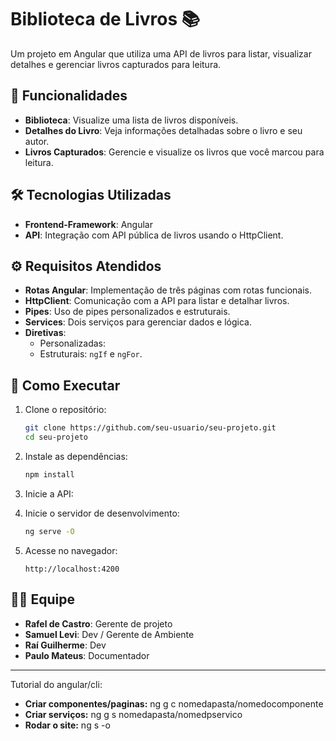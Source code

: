 # Biblioteca de Livros 📚  
Um projeto em Angular que utiliza uma API de livros para listar, visualizar detalhes e gerenciar livros capturados para leitura.

## 🎯 Funcionalidades  
- **Biblioteca**: Visualize uma lista de livros disponíveis.  
- **Detalhes do Livro**: Veja informações detalhadas sobre o livro e seu autor.  
- **Livros Capturados**: Gerencie e visualize os livros que você marcou para leitura.

## 🛠️ Tecnologias Utilizadas  
- **Frontend-Framework**: Angular  
- **API**: Integração com API pública de livros usando o HttpClient.  

## ⚙️ Requisitos Atendidos  
- **Rotas Angular**: Implementação de três páginas com rotas funcionais.  
- **HttpClient**: Comunicação com a API para listar e detalhar livros.  
- **Pipes**: Uso de pipes personalizados e estruturais.  
- **Services**: Dois serviços para gerenciar dados e lógica.  
- **Diretivas**:  
  - Personalizadas:   
  - Estruturais: `ngIf` e `ngFor`.

## 🚀 Como Executar  
1. Clone o repositório:  
   ```bash
   git clone https://github.com/seu-usuario/seu-projeto.git
   cd seu-projeto
   ```  
2. Instale as dependências:  
   ```bash
   npm install
   ```
3. Inicie a API:
   
4. Inicie o servidor de desenvolvimento:  
   ```bash
   ng serve -O
   ```  
5. Acesse no navegador:  
   ```
   http://localhost:4200
   ```

## 👨‍💻 Equipe  
- **Rafel de Castro**: Gerente de projeto  
- **Samuel Levi**: Dev / Gerente de Ambiente
- **Raí Guilherme**: Dev
- **Paulo Mateus**: Documentador  

---

Tutorial do angular/cli:
- **Criar componentes/paginas:** ng g c nomedapasta/nomedocomponente
- **Criar serviços:** ng g s nomedapasta/nomedpservico
- **Rodar o site:** ng s -o
